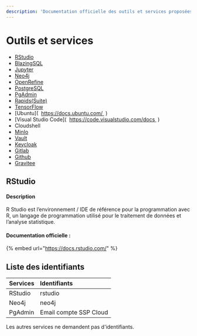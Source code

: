 ```yaml
---
description: 'Documentation officielle des outils et services proposées par la plateforme:'
---
```


# Outils et services

* [RStudio](https://docs.rstudio.com/   )
* [BlazingSQL](https://docs.blazingdb.com/docs)
* [Jupyter](https://jupyter.org/documentation   )
* [Neo4j](https://neo4j.com/docs/   )
* [OpenRefine](https://openrefine.org/documentation.html   )
* [PostgreSQL](https://www.postgresql.org/docs/   )
* [PgAdmin](https://www.pgadmin.org/docs/   )
* [Rapids\(Suite\)](https://docs.rapids.ai/   )
* [TensorFlow](https://www.tensorflow.org/learn%20)
* [Ubuntu](   https://docs.ubuntu.com/   )
* [Visual Studio Code](   https://code.visualstudio.com/docs   )
* Cloudshell
* [MinIo](https://docs.min.io/docs/minio-quickstart-guide.html)
* [Vault](https://www.vaultproject.io/docs)
* [Keycloak](https://www.keycloak.org/documentation)
* [Gitlab](https://docs.gitlab.com/)
* [Github](https://docs.github.com/en)
* [Gravitee](https://docs.gravitee.io/)

## RStudio 

#### Description

R Studio est l’environnement / IDE de référence pour la programmation avec R, un langage de programmation utilisé pour le traitement de données et l’analyse statistique.

#### Documentation officielle :

{% embed url="https://docs.rstudio.com/" %}

## Liste des identifiants

| Services | Identifiants |
| :--- | :--- |
| RStudio | rstudio |
| Neo4j | neo4j |
| PgAdmin | Email compte SSP Cloud |

Les autres services ne demandent pas d'identifiants.

